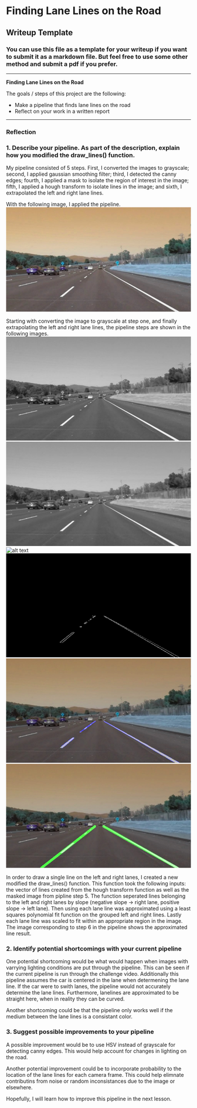 # **Finding Lane Lines on the Road** 

## Writeup Template

### You can use this file as a template for your writeup if you want to submit it as a markdown file. But feel free to use some other method and submit a pdf if you prefer.

---

**Finding Lane Lines on the Road**

The goals / steps of this project are the following:
* Make a pipeline that finds lane lines on the road
* Reflect on your work in a written report


[//]: # (Image References)

[image1]: ./examples/grayscale.jpg "Grayscale"
[image2]: ./test_images_output/solidWhiteCurve_Image.jpg "Original Image"
[image3]: ./test_images_output/solidWhiteCurve_Grayscale.jpg "Grayscale Image"
[image4]: ./test_images_output/solidWhiteCurve_Gaussian_Blur.jpg "Blurred Image"
[image5]: ./test_images_output/solidWhiteCurve_Canney_Edge.jpg "Canny Edges Detected"
[image6]: ./test_images_output/solidWhiteCurve_Masked_Edges.jpg "Mask Applied"
[image7]: ./test_images_output/solidWhiteCurve_lines_highlighted.jpg "Detected Lane Lines Highlighed Over Original Image"
[image8]: ./test_images_output/solidWhiteCurve_extrapolated_lines_highlighted.jpg "Extrapolated Lane Lines Over Original Image"




---

### Reflection

### 1. Describe your pipeline. As part of the description, explain how you modified the draw_lines() function.

My pipeline consisted of 5 steps. First, I converted the images to grayscale; second, I applied gaussian smoothing filter; third, I detected the canny edges; fourth, I applied a mask to isolate the region of interest in the image; fifth, I applied a hough transform to isolate lines in the image; and sixth, I extrapolated the left and right lane lines. 

With the following image, I applied the pipeline.
![alt text][image2]

Starting with converting the image to grayscale at step one, and finally extrapolating the left and right lane lines, the pipeline steps are shown in the following images.
![alt text][image3]
![alt text][image4]
![alt text][image5]
![alt text][image6]
![alt text][image7]
![alt text][image8]


In order to draw a single line on the left and right lanes, I created a new modified the draw_lines() function. This function took the following inputs: the vector of lines created from the hough transform function as well as the masked image from pipline step 5. The function seperated lines belonging to the left and right lanes by slope (negative slope -> right lane, positive slope -> left lane). Then using each lane line was approximated using a least squares polynomial fit function on the grouped left and right lines. Lastly each lane line was scaled to fit within an appropriate region in the image. The image corresponding to step 6 in the pipeline shows the approximated line result. 


### 2. Identify potential shortcomings with your current pipeline


One potential shortcoming would be what would happen when images with varrying lighting conditions are put through the pipeline. This can be seen if the current pipeline is run through the challenge video. Additionally this pipeline assumes the car is centered in the lane when determening the lane line. If the car were to swith lanes, the pipeline would not accurately determine the lane lines. Furthermore, lanelines are approximated to be straight here, when in reality they can be curved. 

Another shortcoming could be that the pipeline only works well if the medium between the lane lines is a consistant color. 


### 3. Suggest possible improvements to your pipeline

A possible improvement would be to use HSV instead of grayscale for detecting canny edges. This would help account for changes in lighting on the road.

Another potential improvement could be to incorporate probability to the location of the lane lines for each camera frame. This could help elimnate contributins from noise or random inconsistances due to the image or elsewhere. 

Hopefully, I will learn how to improve this pipeline in the next lesson. 
